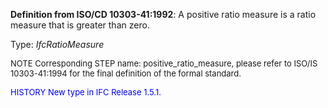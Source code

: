 **Definition from ISO/CD 10303-41:1992**: A positive ratio measure is a ratio measure that is greater than zero.

Type: _IfcRatioMeasure_

> <font size="-1">
  NOTE Corresponding STEP name: positive_ratio_measure, please refer to ISO/IS 10303-41:1994
  for the final definition of the formal standard.
</font>

> <font size="-1" color="#0000FF">
  HISTORY New type in IFC Release 1.5.1.
</font>